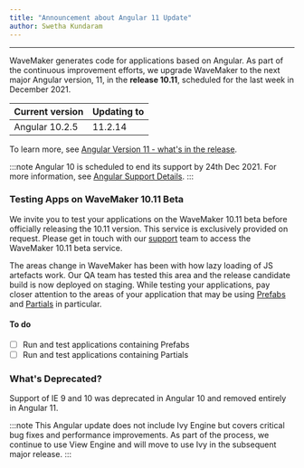```yaml
---
title: "Announcement about Angular 11 Update"
author: Swetha Kundaram
---
```

---

WaveMaker generates code for applications based on Angular. As part of the continuous improvement efforts, we upgrade WaveMaker to the next major Angular version, 11, in the **release 10.11**, scheduled for the last week in December 2021. 

| Current version | Updating to | 
|---|---|
| Angular 10.2.5  | 11.2.14 |

To learn more, see [Angular Version 11 - what's in the release](https://blog.angular.io/version-11-of-angular-now-available-74721b7952f7).

<!--truncate-->

:::note
Angular 10 is scheduled to end its support by 24th Dec 2021. For more information, see [Angular Support Details](https://angular.io/guide/releases#support-policy-and-schedule).
:::

### Testing Apps on WaveMaker 10.11 Beta

We invite you to test your applications on the WaveMaker 10.11 beta before officially releasing the 10.11 version. This service is exclusively provided on request. Please get in touch with our [support](mailto:support@wavemaker.com) team to access the WaveMaker 10.11 beta service.

The areas change in WaveMaker has been with how lazy loading of JS artefacts work. Our QA team has tested this area and the release candidate build is now deployed on staging. While testing your applications, pay closer attention to the areas of your application that may be using [Prefabs](/learn/app-development/custom-widgets/creating-prefabs) and [Partials](/learn/app-development/ui-design/page-concepts/partial-pages) in particular. 

#### To do

- [ ] Run and test applications containing Prefabs
- [ ] Run and test applications containing Partials

### What's Deprecated?

Support of IE 9 and 10 was deprecated in Angular 10 and removed entirely in Angular 11. 

:::note
This Angular update does not include Ivy Engine but covers critical bug fixes and performance improvements. As part of the process, we continue to use View Engine and will move to use Ivy in the subsequent major release.
:::
